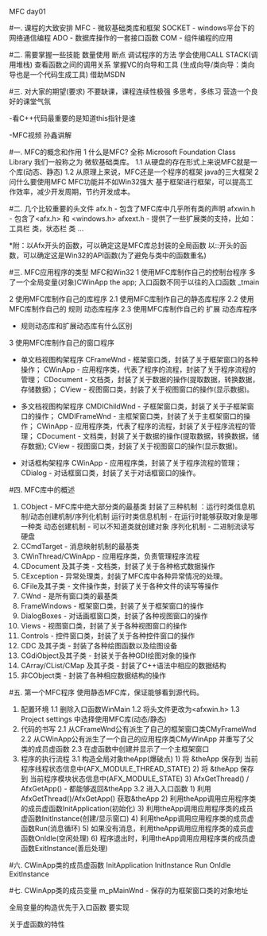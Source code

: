 ﻿
MFC day01

#一. 课程的大致安排
 MFC - 微软基础类库和框架
 SOCKET - windows平台下的网络通信编程
 ADO - 数据库操作的一套接口函数
 COM - 组件编程的应用

#二. 需要掌握一些技能
 数量使用 断点 调试程序的方法
 学会使用CALL STACK(调用堆栈) 查看函数之间的调用关系
 掌握VC的向导和工具 (生成向导/类向导：类向导也是一个代码生成工具)
 借助MSDN

#三. 对大家的期望(要求)
 不要缺课，课程连续性极强
 多思考，多练习
 营造一个良好的课堂气氛

-看C++代码最重要的是知道this指针是谁

-MFC视频 孙鑫讲解


#一. MFC的概念和作用
 1 什么是MFC?
   全称 Microsoft Foundation Class Library 我们一般称之为 微软基础类库。
   1.1 从硬盘的存在形式上来说MFC就是一个库(动态、静态)
   1.2 从原理上来说，MFC还是一个程序的框架
	java的三大框架
 2 问什么要使用MFC
   MFC功能并不如Win32强大
   基于框架进行框架，可以提高工作效率，减少开发周期，节约开发成本。

#二. 几个比较重要的头文件
 afx.h - 包含了MFC库中几乎所有类的声明
 afxwin.h - 包含了<afx.h> 和 <windows.h>
 afxext.h - 提供了一些扩展类的支持，比如：工具栏 类，状态栏 类 ...

*附：以Afx开头的函数，可以确定这是MFC库总封装的全局函数
     以::开头的函数，可以确定这是Win32的API函数(为了避免与类中的函数重名)

#三. MFC应用程序的类型
 MFC和Win32
 1 使用MFC库制作自己的控制台程序
  多了一个全局变量(对象)CWinApp the app;
  入口函数不同于以往的入口函数 _tmain

 2 使用MFC库制作自己的库程序
   2.1 使用MFC库制作自己的静态库程序
   2.2 使用MFC库制作自己的 规则 动态库程序
   2.3 使用MFC库制作自己的 扩展 动态库程序
   - 规则动态库和扩展动态库有什么区别

 3 使用MFC库制作自己的窗口程序
 - 单文档视图构架程序
    CFrameWnd - 框架窗口类，封装了关于框架窗口的各种操作；
    CWinApp - 应用程序类，代表了程序的流程，封装了关于程序流程的管理；
    CDocument - 文档类，封装了关于数据的操作(提取数据，转换数据，存储数据)；
    CView - 视图窗口类，封装了关于视图窗口的操作(显示数据)。

 - 多文档视图构架程序
   CMDIChildWnd - 子框架窗口类，封装了关于子框架窗口的操作；
   CMDIFrameWnd - 主框架窗口类，封装了关于主框架窗口的操作；
   CWinApp - 应用程序类，代表了程序的流程，封装了关于程序流程的管理；
   CDocument - 文档类，封装了关于数据的操作(提取数据，转换数据，储存数据);
   CView - 视图窗口类，封装了关于视图窗口的操作(显示数据)。

 - 对话框构架程序
   CWinApp - 应用程序类，封装了关于程序流程的管理；
   CDialog - 对话框窗口类，封装了关于对话框窗口的操作。

#四. MFC库中的概述
   1. CObject - MFC库中绝大部分类的最基类
    封装了三种机制 ：运行时类信息机制/动态创建机制/序列化机制
    运行时类信息机制 - 在运行时能够获取对象是哪一种类
    动态创建机制 - 可以不知道类就创建对象
    序列化机制 - 二进制流读写硬盘
   2. CCmdTarget - 消息映射机制的最基类
   3. CWinThread/CWinApp - 应用程序类，负责管理程序流程
   4. CDocument 及其子类 - 文档类，封装了关于各种格式数据操作
   5. CException - 异常处理类，封装了MFC库中各种异常情况的处理。
   6. CFile及其子类 - 文件操作类，封装了关于各种文件的读写等操作
   7. CWnd - 是所有窗口类的最基类
   8. FrameWindows - 框架窗口类，封装了关于框架窗口的操作
   9. DialogBoxes - 对话画框窗口类，封装了各种视图窗口的操作
   10. Views - 视图窗口类，封装了关于各种视图窗口的操作
   11. Controls - 控件窗口类，封装了关于各种控件窗口的操作
   12. CDC 及其子类 - 封装了各种绘图函数以及绘图设备
   13. CGdiObject及其子类 - 封装关于各种GDI绘图对象的操作
   14. CArray/CList/CMap 及其子类 - 封装了C++语法中相应的数据结构
   15. 非CObject类 - 封装了各种相应数据结构的操作


#五. 第一个MFC程序
   使用静态MFC库，保证能够看到源代码。
   1. 配置环境
    1.1 删除入口函数WinMain
    1.2 将头文件更改为<afxwin.h>
    1.3 Project settings 中选择使用MFC库(动态/静态)
   2. 代码的书写
    2.1 从CFrameWnd公有派生了自己的框架窗口类CMyFrameWnd
    2.2 从CWinApp公有派生了一个自己的应用程序类CMyWinApp
       并重写了父类的成员虚函数
    2.3 在虚函数中创建并显示了一个主框架窗口
   3. 程序的执行流程
    3.1 构造全局对象theApp(爆破点)
     1) 将 &theApp 保存到 当前程序线程状态信息中(AFX_MODULE_THREAD_STATE)
     2) 将 &theApp 保存到 当前程序模块状态信息中(AFX_MODULE_STATE)
     3) AfxGetThread() / AfxGetApp() - 都能够返回&theApp
    3.2 进入入口函数
     1) 利用AfxGetThread()/AfxGetApp() 获取&theApp
     2) 利用theApp调用应用程序类的成员虚函数InitApplication(初始化)
     3) 利用theApp调用应用程序类的成员虚函数InitInstance(创建/显示窗口)
     4) 利用theApp调用应用程序类的成员虚函数Run(消息循环)
     5) 如果没有消息，利用theApp调用应用程序类的成员虚函数OnIdle(空闲处理)
     6) 程序退出时，利用theApp调用应用程序类的成员虚函数ExitInstance(善后处理)

#六. CWinApp类的成员虚函数
  InitApplication
  InitInstance
  Run
  OnIdle
  ExitInstance

#七. CWinApp类的成员变量
  m_pMainWnd - 保存的为框架窗口类的对象地址
  
全局变量的构造优先于入口函数
要实现


关于虚函数的特性



